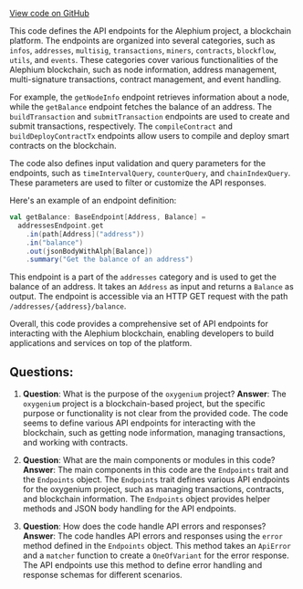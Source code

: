 [View code on GitHub](https://github.com/oxygenium/oxygenium/api/src/main/scala/org/oxygenium/api/Endpoints.scala)

This code defines the API endpoints for the Alephium project, a blockchain platform. The endpoints are organized into several categories, such as `infos`, `addresses`, `multisig`, `transactions`, `miners`, `contracts`, `blockflow`, `utils`, and `events`. These categories cover various functionalities of the Alephium blockchain, such as node information, address management, multi-signature transactions, contract management, and event handling.

For example, the `getNodeInfo` endpoint retrieves information about a node, while the `getBalance` endpoint fetches the balance of an address. The `buildTransaction` and `submitTransaction` endpoints are used to create and submit transactions, respectively. The `compileContract` and `buildDeployContractTx` endpoints allow users to compile and deploy smart contracts on the blockchain.

The code also defines input validation and query parameters for the endpoints, such as `timeIntervalQuery`, `counterQuery`, and `chainIndexQuery`. These parameters are used to filter or customize the API responses.

Here's an example of an endpoint definition:

```scala
val getBalance: BaseEndpoint[Address, Balance] =
  addressesEndpoint.get
    .in(path[Address]("address"))
    .in("balance")
    .out(jsonBodyWithAlph[Balance])
    .summary("Get the balance of an address")
```

This endpoint is a part of the `addresses` category and is used to get the balance of an address. It takes an `Address` as input and returns a `Balance` as output. The endpoint is accessible via an HTTP GET request with the path `/addresses/{address}/balance`.

Overall, this code provides a comprehensive set of API endpoints for interacting with the Alephium blockchain, enabling developers to build applications and services on top of the platform.
## Questions: 
 1. **Question**: What is the purpose of the `oxygenium` project?
   **Answer**: The `oxygenium` project is a blockchain-based project, but the specific purpose or functionality is not clear from the provided code. The code seems to define various API endpoints for interacting with the blockchain, such as getting node information, managing transactions, and working with contracts.

2. **Question**: What are the main components or modules in this code?
   **Answer**: The main components in this code are the `Endpoints` trait and the `Endpoints` object. The `Endpoints` trait defines various API endpoints for the oxygenium project, such as managing transactions, contracts, and blockchain information. The `Endpoints` object provides helper methods and JSON body handling for the API endpoints.

3. **Question**: How does the code handle API errors and responses?
   **Answer**: The code handles API errors and responses using the `error` method defined in the `Endpoints` object. This method takes an `ApiError` and a `matcher` function to create a `OneOfVariant` for the error response. The API endpoints use this method to define error handling and response schemas for different scenarios.